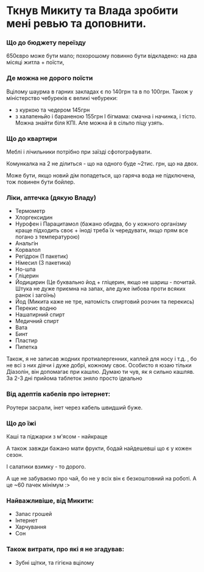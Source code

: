 # Ткнув Микиту та Влада зробити мені ревью та доповнити.

### Що до бюджету переїзду
650євро може бути мало; похорошому повинно бути відкладено: на два місяці житла + поїсти, 

### Де можна не дорого поїсти

Вцілому шаурма в гарних закладах є по 140грн та в по 100грн.
Також у міністерство чебуреків є великі чебуреки:
- з куркою та чедером 145грн
- з халапеньйо і бараненою 155грн
І бігмама: смачна і начинка, і тісто. Можна знайти біля КПІ. 
Але можна й в сільпо піцу узять.

### Що до квартири 

Меблі і лічильники потрібно при заїзді сфотографувати. 

Комункалка на 2 не ділиться - що на одного буде ~2тис. грн, що на двох.

Може бути, якщо новий дім попадеться, що гаряча вода не підключена, тож повинен бути бойлер.

### Ліки, аптечка (дякую Владу)

- Термометр
- Хлоргексидин
- Нурофен і Парацитамол (бажано обидва, бо у кожного організму краще підходить своє + іноді треба їх чередувати, якщо прям все погано з температурою)
- Анальгін
- Корвалол
- Регідрон (1 пакетик)
- Німесил (3 пакетика)
- Но-шпа
- Гліцерин
- Йодицирин (Це буквально йод + гліцерин, якщо не шариш - почитай. Штука не дуже приємна на запах, але дуже імбова проти всяких ранок і загоїнь)
- Йод (Микита каже не тре, натомість спиртовий розчин та перекись)
- Перекис водню
- Нашатирний спирт
- Медичний спирт
- Вата
- Бинт
- Пластир
- Пипетка

Також, я не записав жодних протиалергенних, каплей для носу і т.д. , бо не всі з них діячи і дуже добрі, кожному своє. Особисто я юзаю тільки Діазолін, він допомагає при кашлю. Думаю ти чув, як я сильно кашляв. За 2-3 дні прийома таблеток зняло просто ідеально

### Від адептів кабелів про інтернет:

Роутери засрали, інет через кабель швидший буже.

### Що до їжі
Каші та піджарки з м'ясом - найкраще

А також завжди бажано мати фрукти, бодай найдешевші що є у кожен сезон. 

І салатики взимку - то дорого.

А ще не забуваємо про чай, бо не у всіх він є безкоштовний на роботі.
А це ~60 пачек мінімум :>

### Найважливіше, від Микити: 
- Запас грошей
- Інтернет
- Харчування
- Сон 

### Також витрати, про які я не згадував:
- Зубні щітки, та гігієна вцілому
